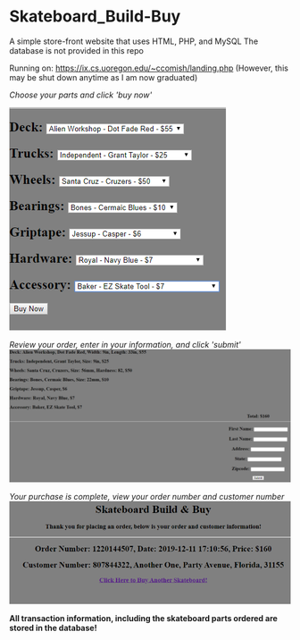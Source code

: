# Skateboard_Build-Buy
A simple store-front website that uses HTML, PHP, and MySQL
The database is not provided in this repo

Running on: https://ix.cs.uoregon.edu/~ccomish/landing.php
(However, this may be shut down anytime as I am now graduated)

*Choose your parts and click 'buy now'*

![landing page](https://raw.githubusercontent.com/CoreyComish/Skateboard_Build-Buy/master/landing.png)

*Review your order, enter in your information, and click 'submit'*
![checkout_page](https://raw.githubusercontent.com/CoreyComish/Skateboard_Build-Buy/master/checkout.png)

*Your purchase is complete, view your order number and customer number*
![complete_page](https://raw.githubusercontent.com/CoreyComish/Skateboard_Build-Buy/master/complete.png)

**All transaction information, including the skateboard parts ordered are stored in the database!**
